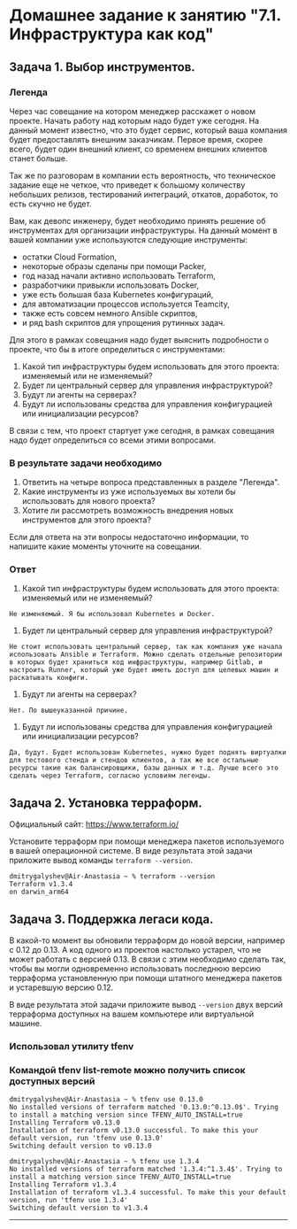 # Домашнее задание к занятию "7.1. Инфраструктура как код"

## Задача 1. Выбор инструментов. 
 
### Легенда
 
Через час совещание на котором менеджер расскажет о новом проекте. Начать работу над которым надо 
будет уже сегодня. 
На данный момент известно, что это будет сервис, который ваша компания будет предоставлять внешним заказчикам.
Первое время, скорее всего, будет один внешний клиент, со временем внешних клиентов станет больше.

Так же по разговорам в компании есть вероятность, что техническое задание еще не четкое, что приведет к большому
количеству небольших релизов, тестирований интеграций, откатов, доработок, то есть скучно не будет.  
   
Вам, как девопс инженеру, будет необходимо принять решение об инструментах для организации инфраструктуры.
На данный момент в вашей компании уже используются следующие инструменты: 
- остатки Сloud Formation, 
- некоторые образы сделаны при помощи Packer,
- год назад начали активно использовать Terraform, 
- разработчики привыкли использовать Docker, 
- уже есть большая база Kubernetes конфигураций, 
- для автоматизации процессов используется Teamcity, 
- также есть совсем немного Ansible скриптов, 
- и ряд bash скриптов для упрощения рутинных задач.  

Для этого в рамках совещания надо будет выяснить подробности о проекте, что бы в итоге определиться с инструментами:

1. Какой тип инфраструктуры будем использовать для этого проекта: изменяемый или не изменяемый?
1. Будет ли центральный сервер для управления инфраструктурой?
1. Будут ли агенты на серверах?
1. Будут ли использованы средства для управления конфигурацией или инициализации ресурсов? 
 
В связи с тем, что проект стартует уже сегодня, в рамках совещания надо будет определиться со всеми этими вопросами.

### В результате задачи необходимо

1. Ответить на четыре вопроса представленных в разделе "Легенда". 
1. Какие инструменты из уже используемых вы хотели бы использовать для нового проекта? 
1. Хотите ли рассмотреть возможность внедрения новых инструментов для этого проекта? 

Если для ответа на эти вопросы недостаточно информации, то напишите какие моменты уточните на совещании.

### Ответ

1. Какой тип инфраструктуры будем использовать для этого проекта: изменяемый или не изменяемый?
```
Не изменяемый. Я бы использовал Kubernetes и Docker.
```
1. Будет ли центральный сервер для управления инфраструктурой?
```
Не стоит использовать центральный сервер, так как компания уже начала использовать Ansible и Terraform. Можно сделать отдельные репозитории в которых будет храниться код инфраструктуры, например Gitlab, и настроить Runner, который уже будет иметь доступ для целевых машин и раскатывать конфиги.
```
1. Будут ли агенты на серверах?
```
Нет. По вышеуказанной причине.
```
1. Будут ли использованы средства для управления конфигурацией или инициализации ресурсов? 
```
Да, будут. Будет использован Kubernetes, нужно будет поднять виртуалки для тестового стенда и стендов клиентов, а так же все остальные ресурсы такие как балансировщики, базы данных и т.д. Лучше всего это сделать через Terraform, согласно условиям легенды.
```

## Задача 2. Установка терраформ. 

Официальный сайт: https://www.terraform.io/

Установите терраформ при помощи менеджера пакетов используемого в вашей операционной системе.
В виде результата этой задачи приложите вывод команды `terraform --version`.

```
dmitrygalyshev@Air-Anastasia ~ % terraform --version
Terraform v1.3.4
on darwin_arm64
```

## Задача 3. Поддержка легаси кода. 

В какой-то момент вы обновили терраформ до новой версии, например с 0.12 до 0.13. 
А код одного из проектов настолько устарел, что не может работать с версией 0.13. 
В связи с этим необходимо сделать так, чтобы вы могли одновременно использовать последнюю версию терраформа установленную при помощи
штатного менеджера пакетов и устаревшую версию 0.12. 

В виде результата этой задачи приложите вывод `--version` двух версий терраформа доступных на вашем компьютере 
или виртуальной машине.

### Использовал утилиту tfenv 
### Командой tfenv list-remote можно получить список доступных версий
```
dmitrygalyshev@Air-Anastasia ~ % tfenv use 0.13.0
No installed versions of terraform matched '0.13.0:^0.13.0$'. Trying to install a matching version since TFENV_AUTO_INSTALL=true
Installing Terraform v0.13.0
Installation of terraform v0.13.0 successful. To make this your default version, run 'tfenv use 0.13.0'
Switching default version to v0.13.0
```

```
dmitrygalyshev@Air-Anastasia ~ % tfenv use 1.3.4
No installed versions of terraform matched '1.3.4:^1.3.4$'. Trying to install a matching version since TFENV_AUTO_INSTALL=true
Installing Terraform v1.3.4
Installation of terraform v1.3.4 successful. To make this your default version, run 'tfenv use 1.3.4'
Switching default version to v1.3.4
```
---
